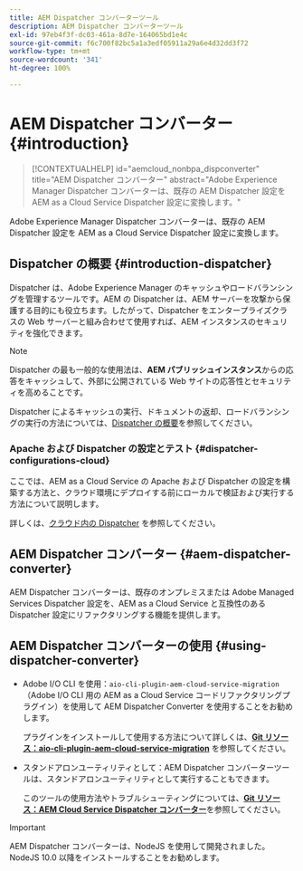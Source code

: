 ```yaml
---
title: AEM Dispatcher コンバーターツール
description: AEM Dispatcher コンバーターツール
exl-id: 97eb4f3f-dc03-461a-8d7e-164065bd1e4c
source-git-commit: f6c700f82bc5a1a3edf05911a29a6e4d32dd3f72
workflow-type: tm+mt
source-wordcount: '341'
ht-degree: 100%

---
```


# AEM Dispatcher コンバーター {#introduction}

>[!CONTEXTUALHELP]
>id="aemcloud_nonbpa_dispconverter"
>title="AEM Dispatcher コンバーター"
>abstract="Adobe Experience Manager Dispatcher コンバーターは、既存の AEM Dispatcher 設定を AEM as a Cloud Service Dispatcher 設定に変換します。"

Adobe Experience Manager Dispatcher コンバーターは、既存の AEM Dispatcher 設定を AEM as a Cloud Service Dispatcher 設定に変換します。

## Dispatcher の概要 {#introduction-dispatcher}

Dispatcher は、Adobe Experience Manager のキャッシュやロードバランシングを管理するツールです。AEM の Dispatcher は、AEM サーバーを攻撃から保護する目的にも役立ちます。したがって、Dispatcher をエンタープライズクラスの Web サーバーと組み合わせて使用すれば、AEM インスタンスのセキュリティを強化できます。

>[!NOTE]
>Dispatcher の最も一般的な使用法は、**AEM パブリッシュインスタンス**&#x200B;からの応答をキャッシュして、外部に公開されている Web サイトの応答性とセキュリティを高めることです。

Dispatcher によるキャッシュの実行、ドキュメントの返却、ロードバランシングの実行の方法については、[Dispatcher の概要](https://docs.adobe.com/content/help/ja-JP/experience-manager-dispatcher/using/dispatcher.html)を参照してください。

### Apache および Dispatcher の設定とテスト {#dispatcher-configurations-cloud}

ここでは、AEM as a Cloud Service の Apache および Dispatcher の設定を構築する方法と、クラウド環境にデプロイする前にローカルで検証および実行する方法について説明します。

詳しくは、[クラウド内の Dispatcher](https://docs.adobe.com/content/help/ja-JP/experience-manager-cloud-service/implementing/content-delivery/disp-overview.html) を参照してください。

## AEM Dispatcher コンバーター {#aem-dispatcher-converter}

AEM Dispatcher コンバーターは、既存のオンプレミスまたは Adobe Managed Services Dispatcher 設定を、AEM as a Cloud Service と互換性のある Dispatcher 設定にリファクタリングする機能を提供します。

## AEM Dispatcher コンバーターの使用 {#using-dispatcher-converter}

* Adobe I/O CLI を使用：`aio-cli-plugin-aem-cloud-service-migration`（Adobe I/O CLI 用の AEM as a Cloud Service コードリファクタリングプラグイン）を使用して AEM Dispatcher Converter を使用することをお勧めします。

   プラグインをインストールして使用する方法について詳しくは、**[Git リソース：aio-cli-plugin-aem-cloud-service-migration](https://github.com/adobe/aio-cli-plugin-aem-cloud-service-migration#introduction)** を参照してください。

* スタンドアロンユーティリティとして：AEM Dispatcher コンバーターツールは、スタンドアロンユーティリティとして実行することもできます。

   このツールの使用方法やトラブルシューティングについては、**[Git リソース：AEM Cloud Service Dispatcher コンバーター](https://github.com/adobe/aem-cloud-service-source-migration/tree/master/packages/dispatcher-converter)**&#x200B;を参照してください。

>[!IMPORTANT]
>AEM Dispatcher コンバーターは、NodeJS を使用して開発されました。NodeJS 10.0 以降をインストールすることをお勧めします。
